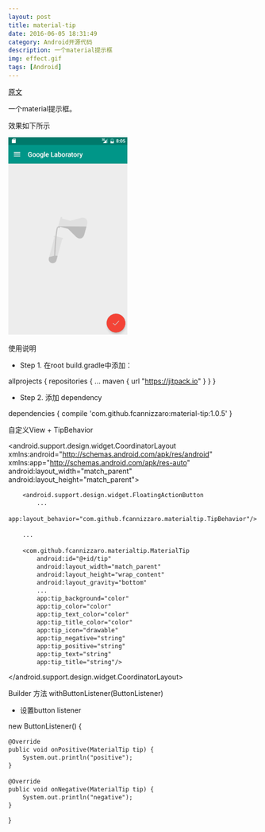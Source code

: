 ```yaml
---
layout: post
title: material-tip
date: 2016-06-05 18:31:49 
category: Android开源代码   
description: 一个material提示框
img: effect.gif
tags: [Android]
---
```

[原文](https://github.com/fcannizzaro/material-tip)

一个material提示框。

效果如下所示

<img src="/img/material-tip/effect.gif" title="effect" width="240" height="auto">

使用说明
* Step 1. 在root build.gradle中添加：  

allprojects {
    repositories {
      ...
      maven { url "https://jitpack.io" }
    }
  }
* Step 2. 添加 dependency

dependencies {
    compile 'com.github.fcannizzaro:material-tip:1.0.5'
}

自定义View + TipBehavior

<android.support.design.widget.CoordinatorLayout
    xmlns:android="http://schemas.android.com/apk/res/android"
    xmlns:app="http://schemas.android.com/apk/res-auto"
    android:layout_width="match_parent"
    android:layout_height="match_parent">

        <android.support.design.widget.FloatingActionButton
            ...
            app:layout_behavior="com.github.fcannizzaro.materialtip.TipBehavior"/>

        ...

        <com.github.fcannizzaro.materialtip.MaterialTip
            android:id="@+id/tip"
            android:layout_width="match_parent"
            android:layout_height="wrap_content"
            android:layout_gravity="bottom"
            ...
            app:tip_background="color"
            app:tip_color="color"
            app:tip_text_color="color"
            app:tip_title_color="color"
            app:tip_icon="drawable"
            app:tip_negative="string"
            app:tip_positive="string"
            app:tip_text="string"
            app:tip_title="string"/>

</android.support.design.widget.CoordinatorLayout>

Builder 方法
withButtonListener(ButtonListener)

* 设置button listener

new ButtonListener() {

    @Override
    public void onPositive(MaterialTip tip) {
        System.out.println("positive");
    }

    @Override
    public void onNegative(MaterialTip tip) {
        System.out.println("negative");
    }

}

